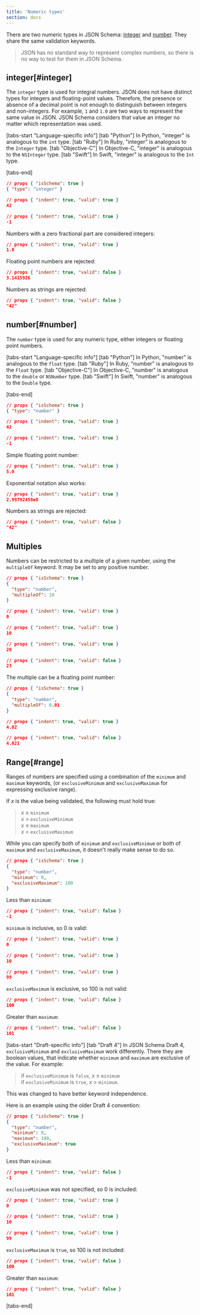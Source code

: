 ```yaml
---
title: 'Numeric types'
section: docs
---
```


<Keywords label="single: integer single: number single: types; numeric" />

There are two numeric types in JSON Schema: [integer](#integer) and [number](#number).
They share the same validation keywords.

> JSON has no standard way to represent complex numbers, so there is no
> way to test for them in JSON Schema.

## integer[#integer]

The `integer` type is used for integral numbers. JSON does not have
distinct types for integers and floating-point values. Therefore, the
presence or absence of a decimal point is not enough to distinguish
between integers and non-integers. For example, `1` and `1.0` are two
ways to represent the same value in JSON. JSON Schema considers that
value an integer no matter which representation was used.

[tabs-start "Language-specific info"]
[tab "Python"]
In Python, "integer" is analogous to the `int` type.
[tab "Ruby"]
In Ruby, "integer" is analogous to the `Integer` type.
[tab "Objective-C"]
In Objective-C, "integer" is analogous to the `NSInteger` type.
[tab "Swift"]
In Swift, "integer" is analogous to the `Int` type.

[tabs-end]

```json
// props { "isSchema": true }
{ "type": "integer" }
```

```json
// props { "indent": true, "valid": true }
42
```

```json
// props { "indent": true, "valid": true }
-1
```

Numbers with a zero fractional part are considered integers:

```json
// props { "indent": true, "valid": true }
1.0
```

Floating point numbers are rejected:

```json
// props { "indent": true, "valid": false }
3.1415926
```

Numbers as strings are rejected:

```json
// props { "indent": true, "valid": false }
"42"
```

## number[#number]

The `number` type is used for any numeric type, either integers or
floating point numbers.

<Keywords label="single: multipleOf single: number; multiple of" />

[tabs-start "Language-specific info"]
[tab "Python"]
In Python, "number" is analogous to the `float` type.
[tab "Ruby"]
In Ruby, "number" is analogous to the `Float` type.
[tab "Objective-C"]
In Objective-C, "number" is analogous to the `double` or `NSNumber` type.
[tab "Swift"]
In Swift, "number" is analogous to the `Double` type.

[tabs-end]

```json
// props { "isSchema": true }
{ "type": "number" }
```

```json
// props { "indent": true, "valid": true }
42
```

```json
// props { "indent": true, "valid": true }
-1
```

Simple floating point number:

```json
// props { "indent": true, "valid": true }
5.0
```

Exponential notation also works:

```json
// props { "indent": true, "valid": true }
2.99792458e8
```

Numbers as strings are rejected:

```json
// props { "indent": true, "valid": false }
"42"
```

<Keywords label="single: multipleOf single: number; multiple of" />

## Multiples

Numbers can be restricted to a multiple of a given number, using the
`multipleOf` keyword. It may be set to any positive number.

```json
// props { "isSchema": true }
{
  "type": "number",
  "multipleOf": 10
}
```

```json
// props { "indent": true, "valid": true }
0
```

```json
// props { "indent": true, "valid": true }
10
```

```json
// props { "indent": true, "valid": true }
20
```

```json
// props { "indent": true, "valid": false }
23
```

The multiple can be a floating point number:

```json
// props { "isSchema": true }
{
  "type": "number",
  "multipleOf": 0.01
}
```

```json
// props { "indent": true, "valid": true }
4.02
```

```json
// props { "indent": true, "valid": false }
4.021
```

<Keywords label="single: number; range single: maximum single: exclusiveMaximum single: minimum single: exclusiveMinimum" />

## Range[#range]

Ranges of numbers are specified using a combination of the `minimum` and
`maximum` keywords, (or `exclusiveMinimum` and `exclusiveMaximum` for
expressing exclusive range).

If _x_ is the value being validated, the following must hold true:

> _x_ ≥ `minimum`  
> _x_ \> `exclusiveMinimum`  
> _x_ ≤ `maximum`  
> _x_ \< `exclusiveMaximum`

While you can specify both of `minimum` and `exclusiveMinimum` or both
of `maximum` and `exclusiveMaximum`, it doesn\'t really make sense to do
so.

```json
// props { "isSchema": true }
{
  "type": "number",
  "minimum": 0,
  "exclusiveMaximum": 100
}
```

Less than `minimum`:

```json
// props { "indent": true, "valid": false }
-1
```

`minimum` is inclusive, so 0 is valid:

```json
// props { "indent": true, "valid": true }
0
```

```json
// props { "indent": true, "valid": true }
10
```

```json
// props { "indent": true, "valid": true }
99
```

`exclusiveMaximum` is exclusive, so 100 is not valid:

```json
// props { "indent": true, "valid": false }
100
```

Greater than `maximum`:

```json
// props { "indent": true, "valid": false }
101
```

[tabs-start "Draft-specific info"]
[tab "Draft 4"]
In JSON Schema Draft 4, `exclusiveMinimum` and `exclusiveMaximum` work
differently. There they are boolean values, that indicate whether
`minimum` and `maximum` are exclusive of the value. For example:

> if `exclusiveMinimum` is `false`, _x_ ≥ `minimum`  
> if `exclusiveMinimum` is `true`, _x_ > `minimum`.

This was changed to have better keyword independence.

Here is an example using the older Draft 4 convention:

```json
// props { "isSchema": true }
{
  "type": "number",
  "minimum": 0,
  "maximum": 100,
  "exclusiveMaximum": true
}
```

Less than `minimum`:

```json
// props { "indent": true, "valid": false }
-1
```

`exclusiveMinimum` was not specified, so 0 is included:

```json
// props { "indent": true, "valid": true }
0
```

```json
// props { "indent": true, "valid": true }
10
```

```json
// props { "indent": true, "valid": true }
99
```

`exclusiveMaximum` is `true`, so 100 is not included:

```json
// props { "indent": true, "valid": false }
100
```

Greater than `maximum`:

```json
// props { "indent": true, "valid": false }
101
```

[tabs-end]

